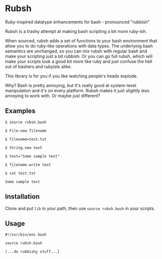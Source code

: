 Rubsh
=====

Ruby-inspired datatype enhancements for bash - pronounced "rubbish"

Rubsh is a trashy attempt at making bash scripting a bit more ruby-ish.

When sourced, rubsh adds a set of functions to your bash environment
that allow you to do ruby-like operations with data types. The
underlying bash semantics are unchanged, so you can mix rubsh with
regular bash and make your scripting just a bit rubbish. Or you can go
full rubsh, which will make your scripts look a good bit more like ruby
and just confuse the hell out of bashers and rubyists alike.

This library is for you if you like watching people's heads explode.

Why? Bash is pretty annoying, but it's really good at system-level
manipulation and it's on every platform. Rubsh makes it just slightly
less annoying to work with. Or maybe just different?

Examples
--------

    $ source rubsh.bash

    $ File.new filename

    $ filename=test.txt

    $ String.new text

    $ text="Some sample text"

    $ filename.write text

    $ cat test.txt

    Some sample text

Installation
------------

Clone and put `lib` in your path, then use `source rubsh.bash` in your
scripts.

Usage
-----

    #!/usr/bin/env bash

    source rubsh.bash

    [...do rubbishy stuff...]
